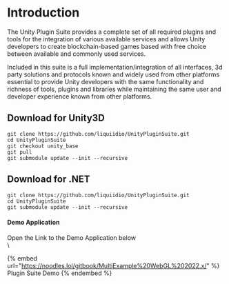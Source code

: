 # Introduction

The Unity Plugin Suite provides a complete set of all required plugins and tools for the integration of various available services and allows Unity developers to create blockchain-based games based with free choice between available and commonly used services.

Included in this suite is a full implementation/integration of all interfaces, 3d party solutions and protocols known and widely used from other platforms essential to provide Unity developers with the same functionality and richness of tools, plugins and libraries while maintaining the same user and developer experience known from other platforms.

## Download for Unity3D

    git clone https://github.com/liquiidio/UnityPluginSuite.git
    cd UnityPluginSuite
    git checkout unity_base
    git pull
    git submodule update --init --recursive


## Download for .NET

    git clone https://github.com/liquiidio/UnityPluginSuite.git
    cd UnityPluginSuite
    git submodule update --init --recursive

#### Demo Application

Open the Link to the Demo Application below\
\


{% embed url="https://noodles.lol/gitbook/MultiExample%20WebGL%202022.x/" %}
Plugin Suite Demo
{% endembed %}
